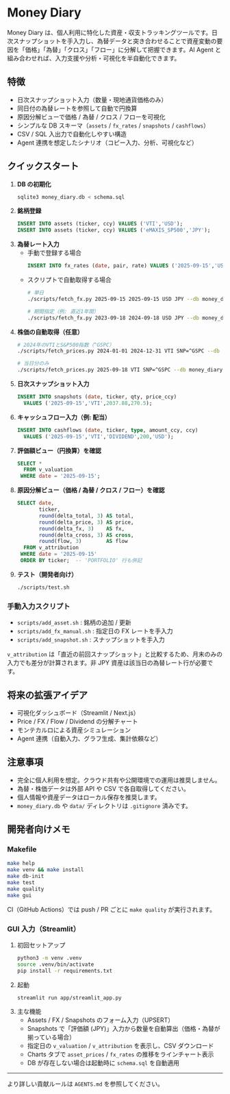# Money Diary

Money Diary は、個人利用に特化した資産・収支トラッキングツールです。日次スナップショットを手入力し、為替データと突き合わせることで資産変動の要因を「価格」「為替」「クロス」「フロー」に分解して把握できます。AI Agent と組み合わせれば、入力支援や分析・可視化を半自動化できます。

## 特徴
- 日次スナップショット入力（数量・現地通貨価格のみ）
- 同日付の為替レートを参照して自動で円換算
- 原因分解ビューで価格 / 為替 / クロス / フローを可視化
- シンプルな DB スキーマ（`assets` / `fx_rates` / `snapshots` / `cashflows`）
- CSV / SQL 入出力で自動化しやすい構造
- Agent 連携を想定したシナリオ（コピー入力、分析、可視化など）

## クイックスタート
1. **DB の初期化**
   ```bash
   sqlite3 money_diary.db < schema.sql
   ```
2. **銘柄登録**
   ```sql
   INSERT INTO assets (ticker, ccy) VALUES ('VTI','USD');
   INSERT INTO assets (ticker, ccy) VALUES ('eMAXIS_SP500','JPY');
   ```
3. **為替レート入力**
   - 手動で登録する場合
     ```sql
     INSERT INTO fx_rates (date, pair, rate) VALUES ('2025-09-15','USDJPY',145.2);
     ```
   - スクリプトで自動取得する場合
     ```bash
     # 単日
     ./scripts/fetch_fx.py 2025-09-15 2025-09-15 USD JPY --db money_diary.db

     # 期間指定（例: 直近1年間）
     ./scripts/fetch_fx.py 2023-09-18 2024-09-18 USD JPY --db money_diary.db
     ```
4. **株価の自動取得（任意）**
   ```bash
   # 2024年のVTIとS&P500指数（^GSPC）
   ./scripts/fetch_prices.py 2024-01-01 2024-12-31 VTI SNP=^GSPC --db money_diary.db

   # 当日分のみ
   ./scripts/fetch_prices.py 2025-09-18 VTI SNP=^GSPC --db money_diary.db
   ```
5. **日次スナップショット入力**
   ```sql
   INSERT INTO snapshots (date, ticker, qty, price_ccy)
     VALUES ('2025-09-15','VTI',2037.88,270.5);
   ```
6. **キャッシュフロー入力（例: 配当）**
   ```sql
   INSERT INTO cashflows (date, ticker, type, amount_ccy, ccy)
     VALUES ('2025-09-15','VTI','DIVIDEND',200,'USD');
   ```
7. **評価額ビュー（円換算）を確認**
   ```sql
   SELECT *
     FROM v_valuation
    WHERE date = '2025-09-15';
   ```
8. **原因分解ビュー（価格 / 為替 / クロス / フロー）を確認**
   ```sql
   SELECT date,
          ticker,
          round(delta_total, 3) AS total,
          round(delta_price, 3) AS price,
          round(delta_fx, 3)    AS fx,
          round(delta_cross, 3) AS cross,
          round(flow, 3)        AS flow
     FROM v_attribution
    WHERE date = '2025-09-15'
    ORDER BY ticker;  -- 'PORTFOLIO' 行も併記
   ```
9. **テスト（開発者向け）**
   ```bash
   ./scripts/test.sh
   ```

### 手動入力スクリプト
- `scripts/add_asset.sh` : 銘柄の追加 / 更新
- `scripts/add_fx_manual.sh` : 指定日の FX レートを手入力
- `scripts/add_snapshot.sh` : スナップショットを手入力

`v_attribution` は「直近の前回スナップショット」と比較するため、月末のみの入力でも差分が計算されます。非 JPY 資産は該当日の為替レート行が必要です。

## 将来の拡張アイデア
- 可視化ダッシュボード（Streamlit / Next.js）
- Price / FX / Flow / Dividend の分解チャート
- モンテカルロによる資産シミュレーション
- Agent 連携（自動入力、グラフ生成、集計依頼など）

## 注意事項
- 完全に個人利用を想定。クラウド共有や公開環境での運用は推奨しません。
- 為替・株価データは外部 API や CSV で各自取得してください。
- 個人情報や資産データはローカル保存を推奨します。
- `money_diary.db` や `data/` ディレクトリは `.gitignore` 済みです。

## 開発者向けメモ
### Makefile
```bash
make help
make venv && make install
make db-init
make test
make quality
make gui
```
CI（GitHub Actions）では push / PR ごとに `make quality` が実行されます。

### GUI 入力（Streamlit）
1. 初回セットアップ
   ```bash
   python3 -m venv .venv
   source .venv/bin/activate
   pip install -r requirements.txt
   ```
2. 起動
   ```bash
   streamlit run app/streamlit_app.py
   ```
3. 主な機能
   - Assets / FX / Snapshots のフォーム入力（UPSERT）
   - Snapshots で「評価額 (JPY)」入力から数量を自動算出（価格・為替が揃っている場合）
   - 指定日の `v_valuation` / `v_attribution` を表示し、CSV ダウンロード
   - Charts タブで `asset_prices` / `fx_rates` の推移をラインチャート表示
   - DB が存在しない場合は起動時に `schema.sql` を自動適用

---

より詳しい貢献ルールは `AGENTS.md` を参照してください。
